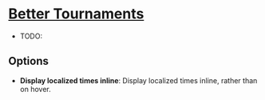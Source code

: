 # [Better Tournaments](https://www.mousehuntgame.com/preferences.php?tab=mousehunt-improved-settings#mousehunt-improved-settings-better-better-tournaments)

- TODO:

## Options

- **Display localized times inline**: Display localized times inline, rather than on hover.
